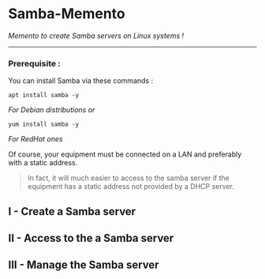 # Samba-Memento
<i>Memento to create Samba servers on Linux systems ! </i>
__________

### Prerequisite : 

You can install Samba via these commands :

```
apt install samba -y
```
<i>For Debian distributions or</i>
```
yum install samba -y
```
<i>For RedHat ones</i>

Of course, your equipment must be connected on a LAN and preferably with a static address.

>In fact, it will much easier to access to the samba server if the equipment has a static address not provided by a DHCP server.

## I - Create a Samba server

## II - Access to the a Samba server

## III - Manage the Samba server